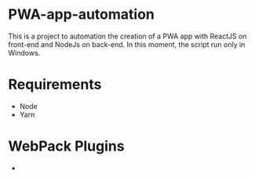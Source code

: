 # PWA-app-automation
This is a project to automation the creation of a PWA app with ReactJS on front-end and NodeJs on back-end. In this moment, the script run only in Windows.

# Requirements
- Node
- Yarn

# WebPack Plugins
- 
